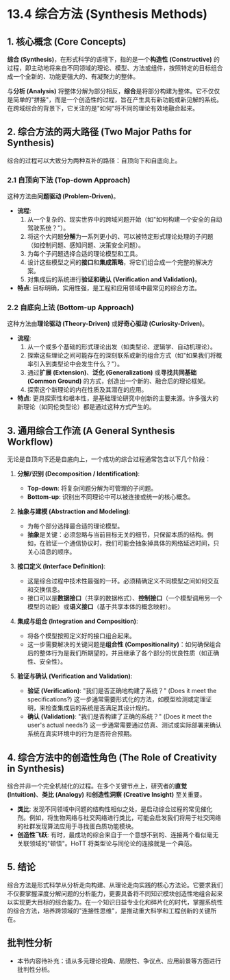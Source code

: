 # 13.4 综合方法 (Synthesis Methods)

## 1. 核心概念 (Core Concepts)

**综合 (Synthesis)**，在形式科学的语境下，指的是一个**构造性 (Constructive)** 的过程，即主动地将来自不同领域的理论、模型、方法或组件，按照特定的目标组合成一个全新的、功能更强大的、有凝聚力的整体。

与**分析 (Analysis)** 将整体分解为部分相反，**综合**是将部分构建为整体。它不仅仅是简单的"拼接"，而是一个创造性的过程，旨在产生具有新功能或新见解的系统。在跨域综合的背景下，它关注的是"如何"将不同的理论有效地融合起来。

## 2. 综合方法的两大路径 (Two Major Paths for Synthesis)

综合的过程可以大致分为两种互补的路径：自顶向下和自底向上。

### 2.1 自顶向下法 (Top-down Approach)

这种方法由**问题驱动 (Problem-Driven)**。

- **流程**:
    1. 从一个复杂的、现实世界中的跨域问题开始（如"如何构建一个安全的自动驾驶系统？"）。
    2. 将这个大问题**分解**为一系列更小的、可以被特定形式理论处理的子问题（如控制问题、感知问题、决策安全问题）。
    3. 为每个子问题选择合适的理论模型和工具。
    4. 设计这些模型之间的**接口**和**集成策略**，将它们组合成一个完整的解决方案。
    5. 对集成后的系统进行**验证和确认 (Verification and Validation)**。
- **特点**: 目标明确，实用性强，是工程和应用领域中最常见的综合方法。

### 2.2 自底向上法 (Bottom-up Approach)

这种方法由**理论驱动 (Theory-Driven)** 或**好奇心驱动 (Curiosity-Driven)**。

- **流程**:
    1. 从一个或多个基础的形式理论出发（如类型论、逻辑学、自动机理论）。
    2. 探索这些理论之间可能存在的深刻联系或新的组合方式（如"如果我们将概率引入到类型论中会发生什么？"）。
    3. 通过**扩展 (Extension)**、**泛化 (Generalization)** 或**寻找共同基础 (Common Ground)** 的方式，创造出一个新的、融合后的理论框架。
    4. 探索这个新理论的内在性质及其潜在的应用。
- **特点**: 更具探索性和根本性，是基础理论研究中创新的主要来源。许多强大的新理论（如同伦类型论）都是通过这种方式产生的。

## 3. 通用综合工作流 (A General Synthesis Workflow)

无论是自顶向下还是自底向上，一个成功的综合过程通常包含以下几个阶段：

1. **分解/识别 (Decomposition / Identification)**:
    - **Top-down**: 将复杂问题分解为可管理的子问题。
    - **Bottom-up**: 识别出不同理论中可以被连接或统一的核心概念。

2. **抽象与建模 (Abstraction and Modeling)**:
    - 为每个部分选择最合适的理论模型。
    - **抽象**是关键：必须忽略与当前目标无关的细节，只保留本质的结构。例如，在验证一个通信协议时，我们可能会抽象掉具体的网络延迟时间，只关心消息的顺序。

3. **接口定义 (Interface Definition)**:
    - 这是综合过程中技术性最强的一环。必须精确定义不同模型之间如何交互和交换信息。
    - 接口可以是**数据接口**（共享的数据格式）、**控制接口**（一个模型调用另一个模型的功能）或**语义接口**（基于共享本体的概念映射）。

4. **集成与组合 (Integration and Composition)**:
    - 将各个模型按照定义好的接口组合起来。
    - 这一步需要解决的关键问题是**组合性 (Compositionality)**：如何确保组合后的整体行为是我们所期望的，并且继承了各个部分的优良性质（如正确性、安全性）。

5. **验证与确认 (Verification and Validation)**:
    - **验证 (Verification)**: "我们是否正确地构建了系统？" (Does it meet the specifications?) 这一步通常需要形式化的方法，如模型检测或定理证明，来检查集成后的系统是否满足其设计规约。
    - **确认 (Validation)**: "我们是否构建了正确的系统？" (Does it meet the user's actual needs?) 这一步通常需要通过仿真、测试或实际部署来确认系统在真实环境中的行为是否符合预期。

## 4. 综合方法中的创造性角色 (The Role of Creativity in Synthesis)

综合并非一个完全机械化的过程。在多个关键节点上，研究者的**直觉 (Intuition)**、**类比 (Analogy)** 和**创造性洞察 (Creative Insight)** 至关重要。

- **类比**: 发现不同领域中问题的结构性相似之处，是启动综合过程的常见催化剂。例如，将生物网络与社交网络进行类比，可能会启发我们将用于社交网络的社群发现算法应用于寻找蛋白质功能模块。
- **创造性飞跃**: 有时，最成功的综合来自于一个意想不到的、连接两个看似毫无关联领域的"顿悟"。HoTT 将类型论与同伦论的连接就是一个典范。

## 5. 结论

综合方法是形式科学从分析走向构建、从理论走向实践的核心方法论。它要求我们不仅要掌握深度分解问题的分析能力，更要具备将不同知识模块创造性地组合起来以实现更大目标的综合能力。在一个知识日益专业化和碎片化的时代，掌握系统性的综合方法，培养跨领域的"连接性思维"，是推动重大科学和工程创新的关键所在。


## 批判性分析

- 本节内容待补充：请从多元理论视角、局限性、争议点、应用前景等方面进行批判性分析。
